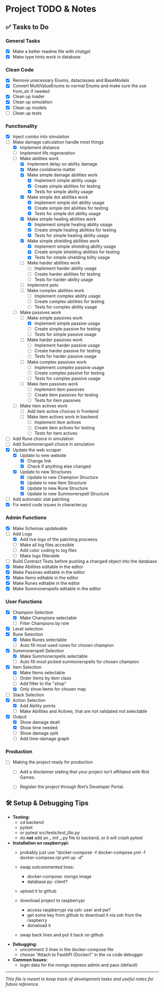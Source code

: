 # Project TODO & Notes

## ✅ Tasks to Do
### General Tasks ###
- [x] Make a better readme file with chatgpt
- [x] Make type hints work in database
### Clean Code ###
- [x] Remove unecessary Enums, dataclasses and BaseModels
- [x] Convert MultiValueEnums to normal Enums and make sure the use from_str if needed
- [x] Clean up loader
- [x] Clean up simulation
- [x] Clean up models
- [ ] Clean up tests
### Functionality ###
- [x] Inject combo into simulation
- [ ] Make damage calculation handle most things
    - [x] Implement distance
    - [ ] Implement life regeneration
    - [ ] Make abilities work
        - [x] Implement delay on ability damage
        - [x] Make cooldowns matter
        - [x] Make simple damage abilities work
            - [x] Implement simple ability usage
            - [x] Create simple abilities for testing
            - [x] Tests for simple ability usage
        - [x] Make simple dot abilities work
            - [x] Implement simple dot ability usage
            - [x] Create simple dot abilities for testing
            - [x] Tests for simple dot ability usage
        - [x] Make simple healing abilities work
            - [x] Implement simple healing ability usage
            - [x] Create simple healing abilities for testing
            - [x] Tests for simple healing ability usage
        - [x] Make simple shielding abilities work
            - [x] Implement simple shielding ability usage
            - [x] Create simple shielding abilities for testing
            - [x] Tests for simple shielding  bility usage
        - [ ] Make harder abilities work
            - [ ] Implement harder ability usage
            - [ ] Create harder abilities for testing
            - [ ] Tests for harder ability usage
        - [ ] Implement pets
        - [ ] Make complex abilities work
            - [ ] Implement complex ability usage
            - [ ] Create complex abilities for testing
            - [ ] Tests for complex ability usage
    - [ ] Make passives work
        - [ ] Make simple passives work
            - [x] Implement simple passive usage
            - [ ] Create simple passive for testing
            - [ ] Tests for simple passive usage
        - [ ] Make harder passives work
            - [ ] Implement harder passive usage
            - [ ] Create harder passive for testing
            - [ ] Tests for harder passive usage
        - [ ] Make complex passives work
            - [ ] Implement complex passive usage
            - [ ] Create complex passive for testing
            - [ ] Tests for complex passive usage
        - [ ] Make item passives work
            - [ ] Implement item passives
            - [ ] Create item passives for testing
            - [ ] Tests for item passives
    - [ ] Make item actives work
        - [ ] Add item active choices in frontend
        - [ ] Make item actives work in backend
            - [ ] Implement item actives
            - [ ] Create item actives for testing
            - [ ] Tests for item actives
- [ ] Add Rune choice in simulation
- [ ] Add Summonerspell choice in simulation
- [x] Update the web scraper
    - [x] Update to new website
        - [x] Change link
        - [x] Check if anything else changed
    - [x] Update to new Structures
        - [x] Update to new Champion Structure
        - [x] Update to new Item Structure
        - [x] Update to new Rune Structure
        - [x] Update to new Summonerspell Structure
- [ ] Add automatic stat patching
- [x] Fix weird code issues in character.py
### Admin Functions ###
- [x] Make Schemas updateable
- [ ] Add Logs
    - [x] Add live logs of the patching proceess
    - [ ] Make all log files accesible
    - [ ] Add color coding to log files
    - [ ] Make logs filterable
- [ ] Build Contract Tests before pushing a changed object into the database
- [x] Make Abilities editable in the editor
- [x] Make Passives editable in the editor
- [x] Make Items editable in the editor
- [x] Make Runes editable in the editor
- [x] Make Summonerspells editable in the editor
### User Functions ###
- [x] Champion Selection
    - [x] Make Champions selectable
    - [ ] Filter Champions by role
- [x] Level selection
- [x] Rune Selection
    - [x] Make Runes selectable
    - [ ] Auto fill most used runes for chosen champion
- [x] Summonerspell Selection
    - [x] Make Summonerspells selectable
    - [ ] Auto fill most picked summonerspells for chosen champion
- [x] Item Selection
    - [x] Make Items selectable
    - [ ] Order Items by item class
    - [ ] Add filter to the "shop"
    - [x] Only show items for chosen map
- [ ] Stack Selection
- [x] Action Selection
    - [x] Add Ability points
    - [ ] Make Abilities and Actives, that are not validated not selectable
- [x] Output
    - [x] Show damage dealt
    - [x] Show time needed
    - [ ] Show damage split
    - [ ] Add time-damage graph
### Production ###
- [ ] Making the project ready for production
    - [ ] Add a disclaimer stating that your project isn’t affiliated with Riot Games.
    - [ ] Register the project through Riot’s Developer Portal.


## 🛠 Setup & Debugging Tips
- **Testing:**
    - cd backend
    - pytest
    - or pytest src/tests/*test_file.py*
    - do **not** add an _ _init_ _.py file to backend, or it will crash pytest
- **Installation on raspberrypi:**
    - probably just use "docker-compose -f docker-compose.yml -f docker-compose.rpi.yml up -d"

    - swap outcommented lines:
        - docker-compose: mongo image
        - database.py: client?
    - upload it to github
    - download project to raspberrypi
        - access raspberrypi via ssh: user and pw?
        - get some key from github to download it via ssh from the raspberry
        - donwload it
    - swap back lines and put it back on github
- **Debugging:**
    - uncomment 3 lines in the docker-compose file
    - choose "Attach to FastAPI (Docker)" in the vs code debugger
- **Common Issues:**
    - login data for the mongo express admin and pass (default)

---
*This file is meant to keep track of development tasks and useful notes for future reference.*

